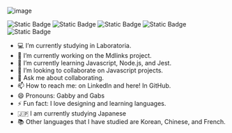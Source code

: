 
![image](https://github.com/Gabby948/Gabby948/assets/125084134/380a3689-1fcb-4d06-8f36-e032e57ac03b)

![Static Badge](https://img.shields.io/badge/Javascript%20-%20orange)
![Static Badge](https://img.shields.io/badge/CSS%20-%20blue)
![Static Badge](https://img.shields.io/badge/HTML%20-%20coral)
![Static Badge](https://img.shields.io/badge/Node.js%20-%20green)
![Static Badge](https://img.shields.io/badge/Jest%20-%20green%20light)



* 💻 I’m currently studying in Laboratoria.
* 🔭 I’m currently working on the Mdlinks project.
* 🌱 I’m currently learning Javascript, Node.js, and Jest.
* 👯 I’m looking to collaborate on Javascript projects.
* 💬 Ask me about collaborating.
* 📫 How to reach me: on LinkedIn and here! In GitHub.
* 😄 Pronouns: Gabby and Gabs
* ⚡ Fun fact: I love designing and learning languages.
* 🇯🇵   I am currently studying Japanese
* 📚 Other languages that I have studied are Korean, Chinese, and French.
